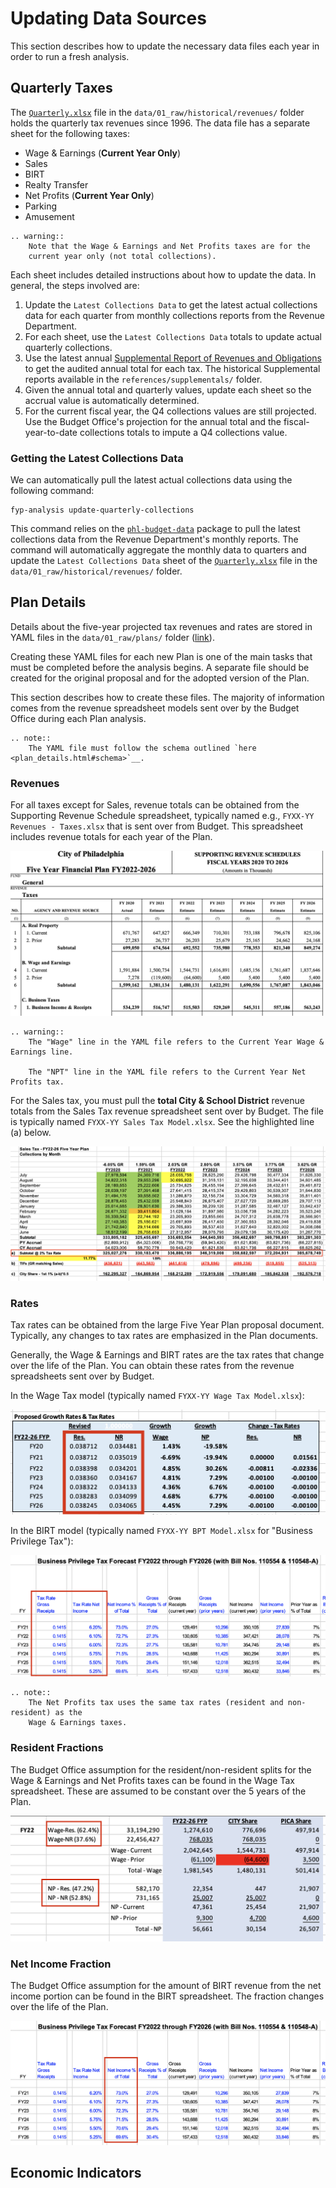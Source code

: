 # Updating Data Sources

This section describes how to update the necessary data files each year
in order to run a fresh analysis.

## Quarterly Taxes

The [`Quarterly.xlsx`](https://github.com/PhiladelphiaController/five-year-plan-analysis/blob/main/data/01_raw/historical/revenues/Quarterly.xlsx) file in the `data/01_raw/historical/revenues/` folder holds the 
quarterly tax revenues since 1996. The data file has a separate sheet
for the following taxes:

- Wage & Earnings (**Current Year Only**)
- Sales
- BIRT
- Realty Transfer
- Net Profits (**Current Year Only**)
- Parking 
- Amusement

```eval_rst
.. warning::
    Note that the Wage & Earnings and Net Profits taxes are for the 
    current year only (not total collections).
```

Each sheet includes detailed instructions about how to update the 
data. In general, the steps involved are:

1. Update the `Latest Collections Data` to get the latest actual collections data for each quarter from monthly collections reports from the Revenue Department.
1. For each sheet, use the `Latest Collections Data` totals to update
actual quarterly collections.
1. Use the latest annual [Supplemental Report of Revenues and Obligations](https://www.phila.gov/departments/office-of-the-director-of-finance/financial-reports/#/supplemental-report-of-revenues-and-obligations) to 
get the audited annual total for each tax. The historical Supplemental reports available in the `references/supplementals/` folder.
1. Given the annual total and quarterly values, update each sheet so the accrual value is automatically determined.
1. For the current fiscal year, the Q4 collections values are still projected. 
Use the Budget Office's projection for the annual total and the fiscal-year-to-date collections totals to impute a Q4 collections value.

### Getting the Latest Collections Data

We can automatically pull the latest actual collections data using the following command:

```
fyp-analysis update-quarterly-collections
```

This command relies on the [`phl-budget-data`](https://github.com/PhiladelphiaController/phl-budget-data) package to pull the latest collections data from the Revenue Department's monthly reports. The command will automatically aggregate the monthly 
data to quarters and update the `Latest Collections Data` sheet of the [`Quarterly.xlsx`](https://github.com/PhiladelphiaController/five-year-plan-analysis/blob/main/data/01_raw/historical/revenues/Quarterly.xlsx) file in the `data/01_raw/historical/revenues/` folder.


## Plan Details

Details about the five-year projected tax revenues and rates are stored 
in YAML files in the `data/01_raw/plans/` folder ([link](https://github.com/PhiladelphiaController/five-year-plan-analysis/tree/main/data/01_raw/plans)). 

Creating these YAML files for each new Plan is one of the main tasks that must be completed
before the analysis begins. A separate file should be created for the original proposal
and for the adopted version of the Plan.

This section describes how to create these files. The majority of information comes from the 
revenue spreadsheet models sent over by the Budget Office during each Plan analysis. 

```eval_rst
.. note::
    The YAML file must follow the schema outlined `here <plan_details.html#schema>`__.
```

### Revenues

For all taxes except for Sales, revenue totals can be obtained from the Supporting 
Revenue Schedule spreadsheet, typically named e.g., `FYXX-YY Revenues - Taxes.xlsx`
that is sent over from Budget. This spreadsheet includes revenue totals for each 
year of the Plan.

![Example Revenue Schedule for Five Year Plan](../../_static/img/revenue-schedule-example.png)

```eval_rst
.. warning::
    The "Wage" line in the YAML file refers to the Current Year Wage & Earnings line.

    The "NPT" line in the YAML file refers to the Current Year Net Profits tax.
```

For the Sales tax, you must pull the **total City & School District** revenue totals from 
the Sales Tax revenue spreadsheet sent over by Budget. The file is typically named 
`FYXX-YY Sales Tax Model.xlsx`. See the highlighted line (a) below.

![Example Sales Tax Schedule for Five Year Plan](../../_static/img/sales-tax-example.png)

### Rates

Tax rates can be obtained from the large Five Year Plan proposal document. Typically, 
any changes to tax rates are emphasized in the Plan documents. 

Generally, the Wage & Earnings and BIRT rates are the tax rates that change
over the life of the Plan. You can obtain these rates from the revenue spreadsheets 
sent over by Budget. 

In the Wage Tax model (typically named `FYXX-YY Wage Tax Model.xlsx`):

![Wage Tax Rates for Five Year Plan](../../_static/img/wage-rates-example.png)

In the BIRT model (typically named `FYXX-YY BPT Model.xlsx` for "Business Privilege Tax"):

![BIRT Rates for Five Year Plan](../../_static/img/birt-rates-example.png)


```eval_rst
.. note::
    The Net Profits tax uses the same tax rates (resident and non-resident) as the 
    Wage & Earnings taxes.
```

### Resident Fractions

The Budget Office assumption for the resident/non-resident splits for the Wage & Earnings
and Net Profits taxes can be found in the Wage Tax spreadsheet. These are assumed 
to be constant over the 5 years of the Plan.

![Resident/Non-residents Splits for Wage & NPT](../../_static/img/resident-splits.png)

### Net Income Fraction

The Budget Office assumption for the amount of BIRT revenue from the net income 
portion can be found in the BIRT spreadsheet. The fraction changes over the life of 
the Plan.

![Net Income Fraction for BIRT](../../_static/img/net-income-fraction-example.png)


## Economic Indicators